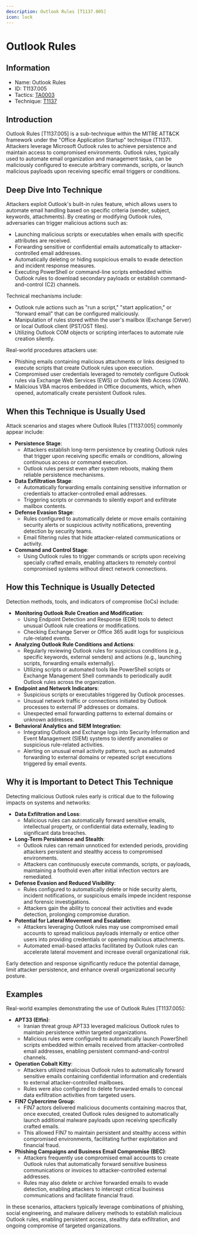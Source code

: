 ```yaml
---
description: Outlook Rules [T1137.005]
icon: lock
---
```


# Outlook Rules

## Information

* Name: Outlook Rules
* ID: T1137.005
* Tactics: [TA0003](../)
* Technique: [T1137](./)

## Introduction

Outlook Rules \[T1137.005] is a sub-technique within the MITRE ATT\&CK framework under the "Office Application Startup" technique (T1137). Attackers leverage Microsoft Outlook rules to achieve persistence and maintain access to compromised environments. Outlook rules, typically used to automate email organization and management tasks, can be maliciously configured to execute arbitrary commands, scripts, or launch malicious payloads upon receiving specific email triggers or conditions.

## Deep Dive Into Technique

Attackers exploit Outlook's built-in rules feature, which allows users to automate email handling based on specific criteria (sender, subject, keywords, attachments). By creating or modifying Outlook rules, adversaries can trigger malicious actions such as:

* Launching malicious scripts or executables when emails with specific attributes are received.
* Forwarding sensitive or confidential emails automatically to attacker-controlled email addresses.
* Automatically deleting or hiding suspicious emails to evade detection and incident response measures.
* Executing PowerShell or command-line scripts embedded within Outlook rules to download secondary payloads or establish command-and-control (C2) channels.

Technical mechanisms include:

* Outlook rule actions such as "run a script," "start application," or "forward email" that can be configured maliciously.
* Manipulation of rules stored within the user's mailbox (Exchange Server) or local Outlook client (PST/OST files).
* Utilizing Outlook COM objects or scripting interfaces to automate rule creation silently.

Real-world procedures attackers use:

* Phishing emails containing malicious attachments or links designed to execute scripts that create Outlook rules upon execution.
* Compromised user credentials leveraged to remotely configure Outlook rules via Exchange Web Services (EWS) or Outlook Web Access (OWA).
* Malicious VBA macros embedded in Office documents, which, when opened, automatically create persistent Outlook rules.

## When this Technique is Usually Used

Attack scenarios and stages where Outlook Rules \[T1137.005] commonly appear include:

* **Persistence Stage**:
  * Attackers establish long-term persistence by creating Outlook rules that trigger upon receiving specific emails or conditions, allowing continuous access or command execution.
  * Outlook rules persist even after system reboots, making them reliable persistence mechanisms.
* **Data Exfiltration Stage**:
  * Automatically forwarding emails containing sensitive information or credentials to attacker-controlled email addresses.
  * Triggering scripts or commands to silently export and exfiltrate mailbox contents.
* **Defense Evasion Stage**:
  * Rules configured to automatically delete or move emails containing security alerts or suspicious activity notifications, preventing detection by security teams.
  * Email filtering rules that hide attacker-related communications or activity.
* **Command and Control Stage**:
  * Using Outlook rules to trigger commands or scripts upon receiving specially crafted emails, enabling attackers to remotely control compromised systems without direct network connections.

## How this Technique is Usually Detected

Detection methods, tools, and indicators of compromise (IoCs) include:

* **Monitoring Outlook Rule Creation and Modification**:
  * Using Endpoint Detection and Response (EDR) tools to detect unusual Outlook rule creations or modifications.
  * Checking Exchange Server or Office 365 audit logs for suspicious rule-related events.
* **Analyzing Outlook Rule Conditions and Actions**:
  * Regularly reviewing Outlook rules for suspicious conditions (e.g., specific keywords, external senders) and actions (e.g., launching scripts, forwarding emails externally).
  * Utilizing scripts or automated tools like PowerShell scripts or Exchange Management Shell commands to periodically audit Outlook rules across the organization.
* **Endpoint and Network Indicators**:
  * Suspicious scripts or executables triggered by Outlook processes.
  * Unusual network traffic or connections initiated by Outlook processes to external IP addresses or domains.
  * Unexpected email forwarding patterns to external domains or unknown addresses.
* **Behavioral Analytics and SIEM Integration**:
  * Integrating Outlook and Exchange logs into Security Information and Event Management (SIEM) systems to identify anomalies or suspicious rule-related activities.
  * Alerting on unusual email activity patterns, such as automated forwarding to external domains or repeated script executions triggered by email events.

## Why it is Important to Detect This Technique

Detecting malicious Outlook rules early is critical due to the following impacts on systems and networks:

* **Data Exfiltration and Loss**:
  * Malicious rules can automatically forward sensitive emails, intellectual property, or confidential data externally, leading to significant data breaches.
* **Long-Term Persistence and Stealth**:
  * Outlook rules can remain unnoticed for extended periods, providing attackers persistent and stealthy access to compromised environments.
  * Attackers can continuously execute commands, scripts, or payloads, maintaining a foothold even after initial infection vectors are remediated.
* **Defense Evasion and Reduced Visibility**:
  * Rules configured to automatically delete or hide security alerts, incident notifications, or suspicious emails impede incident response and forensic investigations.
  * Attackers gain the ability to conceal their activities and evade detection, prolonging compromise duration.
* **Potential for Lateral Movement and Escalation**:
  * Attackers leveraging Outlook rules may use compromised email accounts to spread malicious payloads internally or entice other users into providing credentials or opening malicious attachments.
  * Automated email-based attacks facilitated by Outlook rules can accelerate lateral movement and increase overall organizational risk.

Early detection and response significantly reduce the potential damage, limit attacker persistence, and enhance overall organizational security posture.

## Examples

Real-world examples demonstrating the use of Outlook Rules \[T1137.005]:

* **APT33 (Elfin)**:
  * Iranian threat group APT33 leveraged malicious Outlook rules to maintain persistence within targeted organizations.
  * Malicious rules were configured to automatically launch PowerShell scripts embedded within emails received from attacker-controlled email addresses, enabling persistent command-and-control channels.
* **Operation Cobalt Kitty**:
  * Attackers utilized malicious Outlook rules to automatically forward sensitive emails containing confidential information and credentials to external attacker-controlled mailboxes.
  * Rules were also configured to delete forwarded emails to conceal data exfiltration activities from targeted users.
* **FIN7 Cybercrime Group**:
  * FIN7 actors delivered malicious documents containing macros that, once executed, created Outlook rules designed to automatically launch additional malware payloads upon receiving specifically crafted emails.
  * This allowed FIN7 to maintain persistent and stealthy access within compromised environments, facilitating further exploitation and financial fraud.
* **Phishing Campaigns and Business Email Compromise (BEC)**:
  * Attackers frequently use compromised email accounts to create Outlook rules that automatically forward sensitive business communications or invoices to attacker-controlled external addresses.
  * Rules may also delete or archive forwarded emails to evade detection, enabling attackers to intercept critical business communications and facilitate financial fraud.

In these scenarios, attackers typically leverage combinations of phishing, social engineering, and malware delivery methods to establish malicious Outlook rules, enabling persistent access, stealthy data exfiltration, and ongoing compromise of targeted organizations.
